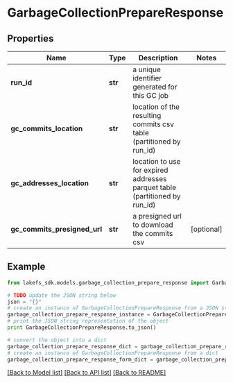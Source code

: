 # GarbageCollectionPrepareResponse


## Properties

Name | Type | Description | Notes
------------ | ------------- | ------------- | -------------
**run_id** | **str** | a unique identifier generated for this GC job | 
**gc_commits_location** | **str** | location of the resulting commits csv table (partitioned by run_id) | 
**gc_addresses_location** | **str** | location to use for expired addresses parquet table (partitioned by run_id) | 
**gc_commits_presigned_url** | **str** | a presigned url to download the commits csv | [optional] 

## Example

```python
from lakefs_sdk.models.garbage_collection_prepare_response import GarbageCollectionPrepareResponse

# TODO update the JSON string below
json = "{}"
# create an instance of GarbageCollectionPrepareResponse from a JSON string
garbage_collection_prepare_response_instance = GarbageCollectionPrepareResponse.from_json(json)
# print the JSON string representation of the object
print GarbageCollectionPrepareResponse.to_json()

# convert the object into a dict
garbage_collection_prepare_response_dict = garbage_collection_prepare_response_instance.to_dict()
# create an instance of GarbageCollectionPrepareResponse from a dict
garbage_collection_prepare_response_form_dict = garbage_collection_prepare_response.from_dict(garbage_collection_prepare_response_dict)
```
[[Back to Model list]](../README.md#documentation-for-models) [[Back to API list]](../README.md#documentation-for-api-endpoints) [[Back to README]](../README.md)


